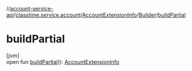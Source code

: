 //[account-service-api](../../../../index.md)/[classtime.service.account](../../index.md)/[AccountExtensionInfo](../index.md)/[Builder](index.md)/[buildPartial](build-partial.md)

# buildPartial

[jvm]\
open fun [buildPartial](build-partial.md)(): [AccountExtensionInfo](../index.md)
